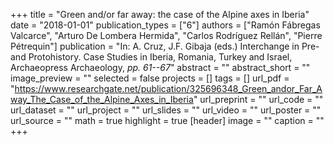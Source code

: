 +++
title = "Green and/or far away: the case of the Alpine axes in Iberia"
date = "2018-01-01"
publication_types = ["6"]
authors = ["Ramón Fábregas Valcarce", "Arturo De Lombera Hermida", "Carlos Rodríguez Rellán", "Pierre Pétrequin"]
publication = "In: A. Cruz, J.F. Gibaja (eds.) Interchange in Pre- and Protohistory. Case Studies in Iberia, Romania, Turkey and Israel, Archaeopress Archaeology, _pp. 61--67_"
abstract = ""
abstract_short = ""
image_preview = ""
selected = false
projects = []
tags = []
url_pdf = "https://www.researchgate.net/publication/325696348_Green_andor_Far_Away_The_Case_of_the_Alpine_Axes_in_Iberia"
url_preprint = ""
url_code = ""
url_dataset = ""
url_project = ""
url_slides = ""
url_video = ""
url_poster = ""
url_source = ""
math = true
highlight = true
[header]
image = ""
caption = ""
+++
